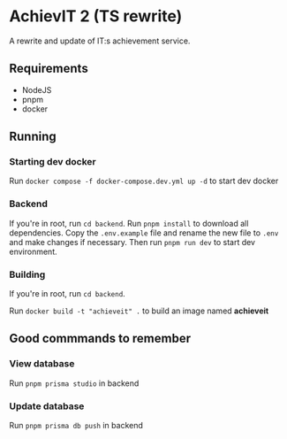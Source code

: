 # AchievIT 2 (TS rewrite)

A rewrite and update of IT:s achievement service.

## Requirements

- NodeJS
- pnpm
- docker

## Running

### Starting dev docker

Run `docker compose -f docker-compose.dev.yml up -d` to start dev docker

### Backend

If you're in root, run `cd backend`.
Run `pnpm install` to download all dependencies.
Copy the `.env.example` file and rename the new file to `.env` and make changes if necessary.
Then run `pnpm run dev` to start dev environment.

### Building

If you're in root, run `cd backend`.

Run `docker build -t "achieveit" .` to build an image named **achieveit**

## Good commmands to remember

### View database

Run `pnpm prisma studio` in backend

### Update database

Run `pnpm prisma db push` in backend
